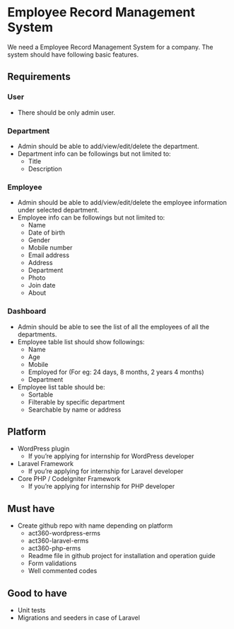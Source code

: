 # Employee Record Management System

We need a Employee Record Management System for a company. The system should have following basic features.

## Requirements
### User
* There should be only admin user.
### Department
* Admin should be able to add/view/edit/delete the department.
* Department info can be followings but not limited to:
  * Title
  * Description
### Employee
* Admin should be able to add/view/edit/delete the employee information under selected department.
* Employee info can be followings but not limited to:
  * Name
  * Date of birth
  * Gender
  * Mobile number
  * Email address
  * Address
  * Department
  * Photo
  * Join date
  * About
### Dashboard
* Admin should be able to see the list of all the employees of all the departments.
* Employee table list should show followings:
  * Name
  * Age
  * Mobile
  * Employed for (For eg: 24 days, 8 months, 2 years 4 months)
  * Department
* Employee list table should be:
  * Sortable
  * Filterable by specific department
  * Searchable by name or address
## Platform
* WordPress plugin
  * If you’re applying for internship for WordPress developer
* Laravel Framework
  * If you’re applying for internship for Laravel developer
* Core PHP / CodeIgniter Framework
  * If you’re applying for internship for PHP developer
## Must have
* Create github repo with name depending on platform
  * act360-wordpress-erms
  * act360-laravel-erms
  * act360-php-erms
  * Readme file in github project for installation and operation guide
  * Form validations
  * Well commented codes
## Good to have
* Unit tests
* Migrations and seeders in case of Laravel
